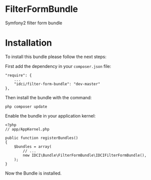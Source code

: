 FilterFormBundle
================

Symfony2 filter form bundle


Installation
============

To install this bundle please follow the next steps:

First add the dependency in your `composer.json` file:

    "require": {
        ...
        "idci/filter-form-bundle": "dev-master"
    },

Then install the bundle with the command:

    php composer update

Enable the bundle in your application kernel:

    <?php
    // app/AppKernel.php

    public function registerBundles()
    {
        $bundles = array(
            // ...
            new IDCI\Bundle\FilterFormBundle\IDCIFilterFormBundle(),
        );
    }

Now the Bundle is installed.
